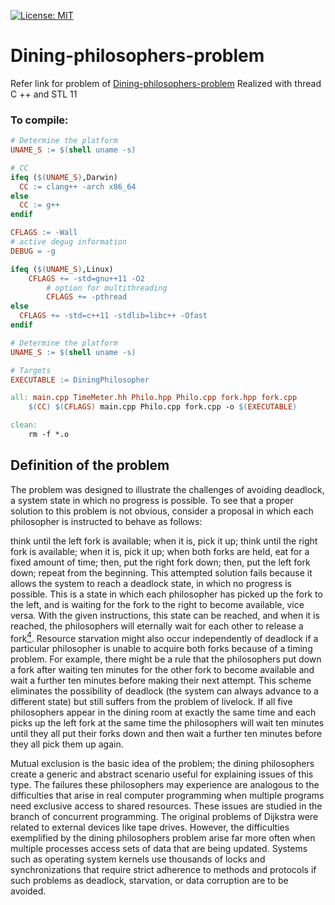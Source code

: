 [![License: MIT](https://img.shields.io/badge/License-MIT-yellow.svg)](https://opensource.org/licenses/MIT)
# Dining-philosophers-problem

Refer link for problem of [Dining-philosophers-problem](https://en.wikipedia.org/wiki/Dining_philosophers_problem)
Realized with thread C ++ and STL 11

### To compile: 

```makefile
# Determine the platform
UNAME_S := $(shell uname -s)

# CC
ifeq ($(UNAME_S),Darwin)
  CC := clang++ -arch x86_64
else
  CC := g++
endif

CFLAGS := -Wall
# active degug information
DEBUG = -g

ifeq ($(UNAME_S),Linux)
    CFLAGS += -std=gnu++11 -O2
		# option for multithreading
		CFLAGS += -pthread
else
  CFLAGS += -std=c++11 -stdlib=libc++ -Ofast
endif

# Determine the platform
UNAME_S := $(shell uname -s)

# Targets
EXECUTABLE := DiningPhilosopher

all: main.cpp TimeMeter.hh Philo.hpp Philo.cpp fork.hpp fork.cpp
	$(CC) $(CFLAGS) main.cpp Philo.cpp fork.cpp -o $(EXECUTABLE)

clean:
	rm -f *.o
```

## Definition of the problem
The problem was designed to illustrate the challenges of avoiding deadlock, a system state in which no progress is possible. To see that a proper solution to this problem is not obvious, consider a proposal in which each philosopher is instructed to behave as follows:

think until the left fork is available; when it is, pick it up;
think until the right fork is available; when it is, pick it up;
when both forks are held, eat for a fixed amount of time;
then, put the right fork down;
then, put the left fork down;
repeat from the beginning.
This attempted solution fails because it allows the system to reach a deadlock state, in which no progress is possible. This is a state in which each philosopher has picked up the fork to the left, and is waiting for the fork to the right to become available, vice versa. With the given instructions, this state can be reached, and when it is reached, the philosophers will eternally wait for each other to release a fork[<sup>4</sup>](http://www.cs.utexas.edu/users/EWD/ewd03xx/EWD310.PDF).
Resource starvation might also occur independently of deadlock if a particular philosopher is unable to acquire both forks because of a timing problem. For example, there might be a rule that the philosophers put down a fork after waiting ten minutes for the other fork to become available and wait a further ten minutes before making their next attempt. This scheme eliminates the possibility of deadlock (the system can always advance to a different state) but still suffers from the problem of livelock. If all five philosophers appear in the dining room at exactly the same time and each picks up the left fork at the same time the philosophers will wait ten minutes until they all put their forks down and then wait a further ten minutes before they all pick them up again.

Mutual exclusion is the basic idea of the problem; the dining philosophers create a generic and abstract scenario useful for explaining issues of this type. The failures these philosophers may experience are analogous to the difficulties that arise in real computer programming when multiple programs need exclusive access to shared resources. These issues are studied in the branch of concurrent programming. The original problems of Dijkstra were related to external devices like tape drives. However, the difficulties exemplified by the dining philosophers problem arise far more often when multiple processes access sets of data that are being updated. Systems such as operating system kernels use thousands of locks and synchronizations that require strict adherence to methods and protocols if such problems as deadlock, starvation, or data corruption are to be avoided.
